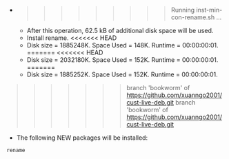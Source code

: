 * >>>>>>>>> Running inst-min-con-rename.sh ...
  * After this operation, 62.5 kB of additional disk space will be used.
  * Install rename.
<<<<<<< HEAD
  * Disk size = 1885248K. Space Used = 148K. Runtime = 00:00:00:01.
=======
<<<<<<< HEAD
  * Disk size = 2032180K. Space Used = 152K. Runtime = 00:00:00:01.
=======
  * Disk size = 1885252K. Space Used = 152K. Runtime = 00:00:00:01.
>>>>>>> branch 'bookworm' of https://github.com/xuanngo2001/cust-live-deb.git
>>>>>>> branch 'bookworm' of https://github.com/xuanngo2001/cust-live-deb.git
  * The following NEW packages will be installed:
  ```bash
rename
  ```
